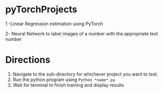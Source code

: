 # pyTorchProjects

1 -Linear Regression estimation using PyTorch

2- Neural Network to label images of a number with the appropriate text number

# Directions

1. Navigate to the sub-directory for whichever project you want to test. 
2. Run the python program using ```Python *name*.py```
3. Wait for terminal to finish training and display results